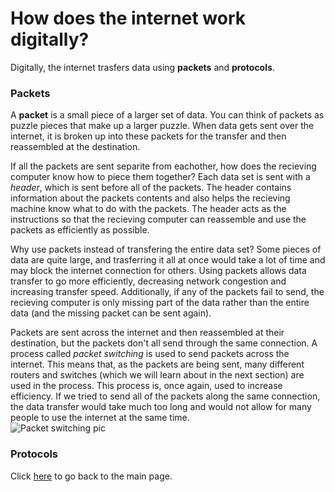 # How does the internet work digitally?
Digitally, the internet trasfers data using **packets** and **protocols**.  
### Packets
A **packet** is a small piece of a larger set of data. You can think of packets as puzzle pieces that make up a larger puzzle. When data gets sent over the internet, it is broken up into these packets for the transfer and then reassembled at the destination.  
  
If all the packets are sent separite from eachother, how does the recieving computer know how to piece them together? Each data set is sent with a *header*, which is sent before all of the packets. The header contains information about the packets contents and also helps the recieving machine know what to do with the packets. The header acts as the instructions so that the recieving computer can reassemble and use the packets as efficiently as possible.  
  
Why use packets instead of transfering the entire data set? Some pieces of data are quite large, and trasferring it all at once would take a lot of time and may block the internet connection for others. Using packets allows data transfer to go more efficiently, decreasing network congestion and increasing transfer speed. Additionally, if any of the packets fail to send, the recieving computer is only missing part of the data rather than the entire data (and the missing packet can be sent again).
  
Packets are sent across the internet and then reassembled at their destination, but the packets don't all send through the same connection. A process called *packet switching* is used to send packets across the internet. This means that, as the packets are being sent, many different routers and switches (which we will learn about in the next section) are used in the process. This process is, once again, used to increase efficiency. If we tried to send all of the packets along the same connection, the data transfer would take much too long and would not allow for many people to use the internet at the same time.  
![Packet switching pic](https://github.com/user-attachments/assets/6ad98851-ddb5-4d66-90ac-e41bddbe1d7a)  
### Protocols

Click [here](README.md) to go back to the main page.
